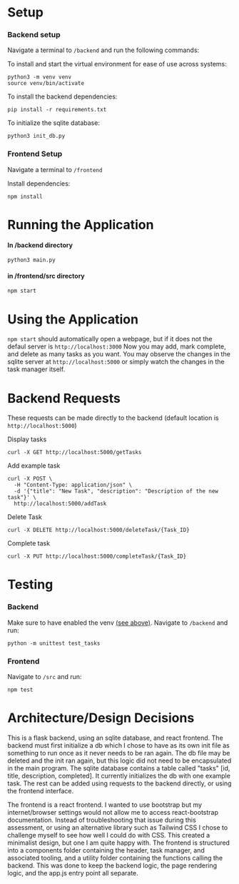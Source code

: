 # Setup

### Backend setup

Navigate a terminal to `/backend` and run the following commands:

To install and start the virtual environment for ease of use across systems:

```
python3 -m venv venv
source venv/bin/activate
```

To install the backend dependencies:

```
pip install -r requirements.txt
```

To initialize the sqlite database:

```
python3 init_db.py
```

### Frontend Setup

Navigate a terminal to `/frontend`

Install dependencies:

```
npm install
```

# Running the Application

#### In /backend directory

```
python3 main.py
```

#### in /frontend/src directory

```
npm start
```

# Using the Application

`npm start` should automatically open a webpage, but if it does not the defaul server is `http://localhost:3000` Now you may add, mark complete, and delete as many tasks as you want. You may observe the changes in the sqlite server at `http://localhost:5000` or simply watch the changes in the task manager itself.

# Backend Requests

These requests can be made directly to the backend (default location is `http://localhost:5000`)

Display tasks

```
curl -X GET http://localhost:5000/getTasks
```

Add example task

```
curl -X POST \
  -H "Content-Type: application/json" \
  -d '{"title": "New Task", "description": "Description of the new task"}' \
  http://localhost:5000/addTask
```

Delete Task

```
curl -X DELETE http://localhost:5000/deleteTask/{Task_ID}
```

Complete task

```
curl -X PUT http://localhost:5000/completeTask/{Task_ID}
```

# Testing

### Backend

Make sure to have enabled the venv [(see above)](#backend-setup). Navigate to `/backend` and run:

```
python -m unittest test_tasks
```

### Frontend

Navigate to `/src` and run:

```
npm test
```

# Architecture/Design Decisions

This is a flask backend, using an sqlite database, and react frontend. The backend must first initialize a db which I chose to have as its own init file as something to run once as it never needs to be ran again. The db file may be deleted and the init ran again, but this logic did not need to be encapsulated in the main program. The sqlite database contains a table called "tasks" [id, title, description, completed]. It currently initializes the db with one example task. The rest can be added using requests to the backend directly, or using the frontend interface.

The frontend is a react frontend. I wanted to use bootstrap but my internet/browser settings would not allow me to access react-bootstrap documentation. Instead of troubleshooting that issue during this assessment, or using an alternative library such as Tailwind CSS I chose to challenge myself to see how well I could do with CSS. This created a minimalist design, but one I am quite happy with. The frontend is structured into a components folder containing the header, task manager, and associated tooling, and a utility folder containing the functions calling the backend. This was done to keep the backend logic, the page rendering logic, and the app.js entry point all separate.
